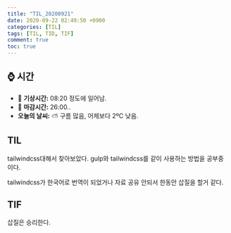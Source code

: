 ```yaml
---
title: "TIL_20200921"
date: 2020-09-22 02:49:50 +0900
categories: [TIL]
tags: [TIL, TID, TIF]
comment: true
toc: true
---
```


## ⌚ 시간
- 🌅 **기상시간:** 08:20 정도에 일어남.
- 🌇 **마감시간:** 26:00..
- **오늘의 날씨:** ⛅ 구름 많음, 어제보다 2ºC 낮음.

## TIL
tailwindcss대해서 찾아보았다. gulp와 tailwindcss를 같이 사용하는 방법을 공부중이다.

tailwindcss가 한국어로 번역이 되었거나 자료 공유 안되서 한동안 삽질을 할거 같다.

## TIF

삽질은 승리한다.
